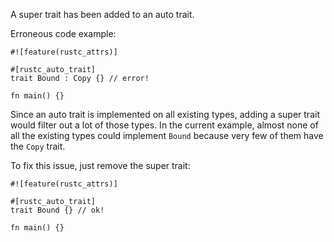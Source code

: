 A super trait has been added to an auto trait.

Erroneous code example:

```compile_fail,E0568
#![feature(rustc_attrs)]

#[rustc_auto_trait]
trait Bound : Copy {} // error!

fn main() {}
```

Since an auto trait is implemented on all existing types, adding a super trait
would filter out a lot of those types. In the current example, almost none of
all the existing types could implement `Bound` because very few of them have the
`Copy` trait.

To fix this issue, just remove the super trait:

```
#![feature(rustc_attrs)]

#[rustc_auto_trait]
trait Bound {} // ok!

fn main() {}
```
